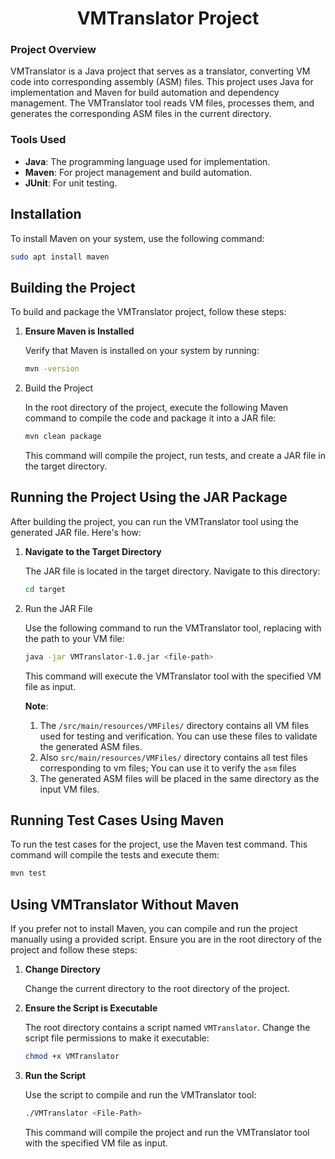 # <Center>VMTranslator Project</Center>

### Project Overview

VMTranslator is a Java project that serves as a translator, converting VM code into corresponding assembly (ASM) files. 
This project uses Java for implementation and Maven for build automation and dependency management. 
The VMTranslator tool reads VM files, processes them, and generates the corresponding ASM files in the current directory.

### Tools Used

- **Java**: The programming language used for implementation.
- **Maven**: For project management and build automation.
- **JUnit**: For unit testing.

## Installation
To install Maven on your system, use the following command:
```bash
sudo apt install maven
```

## Building the Project

To build and package the VMTranslator project, follow these steps:

1. **Ensure Maven is Installed**

    Verify that Maven is installed on your system by running:

    ```bash
    mvn -version
    ```

2. Build the Project

    In the root directory of the project, execute the following Maven command to compile the code and package it into a JAR file:

    ```bash
    mvn clean package
   ```

    This command will compile the project, run tests, and create a JAR file in the target directory.
 
## Running the Project Using the JAR Package

After building the project, you can run the VMTranslator tool using the generated JAR file. Here's how:

1. **Navigate to the Target Directory**

    The JAR file is located in the target directory. Navigate to this directory:

    ```bash
    cd target
   ```

2. Run the JAR File

    Use the following command to run the VMTranslator tool, replacing <file-path> with the path to your VM file:

    ```bash
    java -jar VMTranslator-1.0.jar <file-path>
   ```

    This command will execute the VMTranslator tool with the specified VM file as input.

    **Note**:
    1. The `/src/main/resources/VMFiles/` directory contains all VM files used for testing and verification. You can use these files to validate the generated ASM files.
    2. Also `src/main/resources/VMFiles/` directory contains all test files corresponding to vm files; You can use it to verify the `asm` files
    3. The generated ASM files will be placed in the same directory as the input VM files.

## Running Test Cases Using Maven

To run the test cases for the project, use the Maven test command. This command will compile the tests and execute them:

```bash
mvn test
```

## Using VMTranslator Without Maven

If you prefer not to install Maven, you can compile and run the project manually using a provided script. Ensure you are in the root directory of the project and follow these steps:

1. **Change Directory**

    Change the current directory to the root directory of the project.

2. **Ensure the Script is Executable**

    The root directory contains a script named `VMTranslator`. Change the script file permissions to make it executable:

    ```bash
    chmod +x VMTranslator
    ```
   
3. **Run the Script**

    Use the script to compile and run the VMTranslator tool:

    ```bash
    ./VMTranslator <File-Path>
   ```

    This command will compile the project and run the VMTranslator tool with the specified VM file as input.
